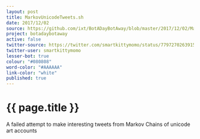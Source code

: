 ```yaml
---
layout: post
title: MarkovUnicodeTweets.sh
date: 2017/12/02
source: https://github.com/ixt/BotADayBotAway/blob/master/2017/12/02/MarkovUnicodeTweets.sh
project: botadaybotaway
active: false
twitter-source: https://twitter.com/smartkittymomo/status/779727026391515138
twitter-user: smartkittymomo
lesser-bot: true
colour: "#080808"
word-color: "#AAAAAA"
link-color: "white"
published: true
---
```

# {{ page.title }} 

A failed attempt to make interesting tweets from Markov Chains of unicode art
accounts
